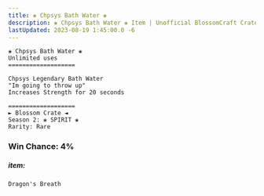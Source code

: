 ```yaml
---
title: ❀ Chpsys Bath Water ❀
description: ❀ Chpsys Bath Water ❀ Item | Unofficial BlossomCraft Crate & Item Documentation
lastUpdated: 2023-08-19 1:45:00.0 -6
---
```

```
❀ Chpsys Bath Water ❀
Unlimited uses
===================

Chpsys Legendary Bath Water
"Im going to throw up"
Increases Strength for 20 seconds

===================
► Blossom Crate ◄
Season 2: ❀ SPIRIT ❀
Rarity: Rare
```
### Win Chance: 4%

##### item:
`Dragon's Breath`